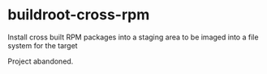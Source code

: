 buildroot-cross-rpm
===================

Install cross built RPM packages into a staging area to be imaged into a file system for the target

Project abandoned.
